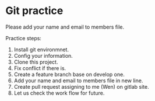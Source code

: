 # Git practice

Please add your name and email to members file.

Practice steps:

1. Install git environmnet.
2. Config your information.
3. Clone this project.
4. Fix conflict if there is.
5. Create a feature branch base on develop one.
6. Add your name and email to members file in new line.
7. Create pull request assigning to me (Wen) on gitlab site.
8. Let us check the work flow for future.
